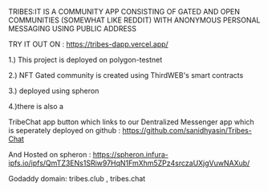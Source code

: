TRIBES:IT IS A COMMUNITY APP CONSISTING OF GATED AND OPEN COMMUNITIES (SOMEWHAT LIKE REDDIT) WITH ANONYMOUS PERSONAL MESSAGING USING PUBLIC ADDRESS

TRY IT OUT ON : https://tribes-dapp.vercel.app/


1.) This project is deployed on polygon-testnet


2.) NFT Gated community is created using ThirdWEB's smart contracts


3.) deployed using spheron

4.)there is also a 

TribeChat app button which links to our Dentralized Messenger app which is seperately deployed on github : https://github.com/sanidhyasin/Tribes-Chat

And Hosted on spheron : https://spheron.infura-ipfs.io/ipfs/QmTZ3ENs1SRiw97HqN1FmXhm5ZPz4srczaUXjgVuwNAXub/

Godaddy domain: tribes.club , tribes.chat
